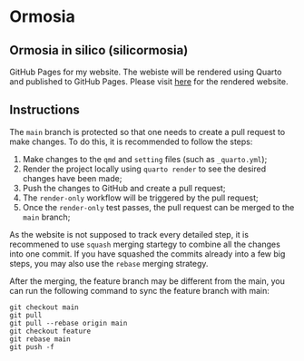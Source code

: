 # Ormosia

## Ormosia in silico (silicormosia)

GitHub Pages for my website. The webiste will be rendered using Quarto and published to GitHub Pages. Please visit [here](https://silicormosia.github.io/) for the rendered website.

## Instructions

The `main` branch is protected so that one needs to create a pull request to make changes. To do this, it is recommended to follow the steps:
1. Make changes to the `qmd` and `setting` files (such as `_quarto.yml`);
1. Render the project locally using `quarto render` to see the desired changes have been made;
1. Push the changes to GitHub and create a pull request;
1. The `render-only` workflow will be triggered by the pull request;
1. Once the `render-only` test passes, the pull request can be merged to the `main` branch;

As the website is not supposed to track every detailed step, it is recommened to use `squash` merging startegy to combine all the changes into one commit. If you have squashed the commits already into a few big steps, you may also use the `rebase` merging strategy.

After the merging, the feature branch may be different from the main, you can run the following command to sync the feature branch with main:
```
git checkout main
git pull
git pull --rebase origin main
git checkout feature
git rebase main
git push -f
```
